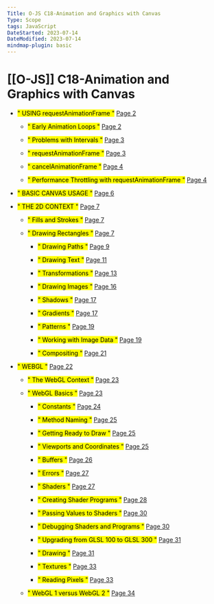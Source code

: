 ```yaml
---
Title: O-JS C18-Animation and Graphics with Canvas
Type: Scope
tags: JavaScript
DateStarted: 2023-07-14
DateModified: 2023-07-14
mindmap-plugin: basic
---
```

# [[O-JS]] C18-Animation and Graphics with Canvas
- <mark class="hltr-gray ">" USING requestAnimationFrame "</mark> [Page 2 ]( zotero://open-pdf/library/items/R5YMAZ4G?page=2&annotation=H2XDU2HA )

	- <mark class="hltr-gray ">" Early Animation Loops "</mark> [Page 2 ]( zotero://open-pdf/library/items/R5YMAZ4G?page=2&annotation=972TJCZ6 )
	
	- <mark class="hltr-gray ">" Problems with Intervals "</mark> [Page 3 ]( zotero://open-pdf/library/items/R5YMAZ4G?page=3&annotation=AJ8UGRR2 )
	
	- <mark class="hltr-gray ">" requestAnimationFrame "</mark> [Page 3 ]( zotero://open-pdf/library/items/R5YMAZ4G?page=3&annotation=RGHTDMJ4 )
	
	- <mark class="hltr-gray ">" cancelAnimationFrame "</mark> [Page 4 ]( zotero://open-pdf/library/items/R5YMAZ4G?page=4&annotation=PPB67T5C )
	
	- <mark class="hltr-gray ">" Performance Throttling with requestAnimationFrame "</mark> [Page 4 ]( zotero://open-pdf/library/items/R5YMAZ4G?page=4&annotation=CFSEL4Z8 )

- <mark class="hltr-gray ">" BASIC CANVAS USAGE "</mark> [Page 6 ]( zotero://open-pdf/library/items/R5YMAZ4G?page=6&annotation=P6RB33WK )

- <mark class="hltr-gray ">" THE 2D CONTEXT "</mark> [Page 7 ]( zotero://open-pdf/library/items/R5YMAZ4G?page=7&annotation=L7ZHYVEF )

	- <mark class="hltr-gray ">" Fills and Strokes "</mark> [Page 7 ]( zotero://open-pdf/library/items/R5YMAZ4G?page=7&annotation=WBZU2D9R )
	
	- <mark class="hltr-gray ">" Drawing Rectangles "</mark> [Page 7 ]( zotero://open-pdf/library/items/R5YMAZ4G?page=7&annotation=6YFR26XT )
	
		- <mark class="hltr-gray ">" Drawing Paths "</mark> [Page 9 ]( zotero://open-pdf/library/items/R5YMAZ4G?page=9&annotation=AFHKD95I )
		
		- <mark class="hltr-gray ">" Drawing Text "</mark> [Page 11 ]( zotero://open-pdf/library/items/R5YMAZ4G?page=11&annotation=6XJ6HCRB )
		
		- <mark class="hltr-gray ">" Transformations "</mark> [Page 13 ]( zotero://open-pdf/library/items/R5YMAZ4G?page=13&annotation=WAI68RZ6 )
		
		- <mark class="hltr-gray ">" Drawing Images "</mark> [Page 16 ]( zotero://open-pdf/library/items/R5YMAZ4G?page=16&annotation=GZ84CMQU )
		
		- <mark class="hltr-gray ">" Shadows "</mark> [Page 17 ]( zotero://open-pdf/library/items/R5YMAZ4G?page=17&annotation=L345676J )
		
		- <mark class="hltr-gray ">" Gradients "</mark> [Page 17 ]( zotero://open-pdf/library/items/R5YMAZ4G?page=17&annotation=L73NBL9M )
		
		- <mark class="hltr-gray ">" Patterns "</mark> [Page 19 ]( zotero://open-pdf/library/items/R5YMAZ4G?page=19&annotation=7S83FVSG )
		
		- <mark class="hltr-gray ">" Working with Image Data "</mark> [Page 19 ]( zotero://open-pdf/library/items/R5YMAZ4G?page=19&annotation=UQP4R9DZ )
		
		- <mark class="hltr-gray ">" Compositing "</mark> [Page 21 ]( zotero://open-pdf/library/items/R5YMAZ4G?page=21&annotation=T4MBEBWZ )

- <mark class="hltr-gray ">" WEBGL "</mark> [Page 22 ]( zotero://open-pdf/library/items/R5YMAZ4G?page=22&annotation=HZFW8PVC )

	- <mark class="hltr-gray ">" The WebGL Context "</mark> [Page 23 ]( zotero://open-pdf/library/items/R5YMAZ4G?page=23&annotation=MQDI6ZUQ )
	
	- <mark class="hltr-gray ">" WebGL Basics "</mark> [Page 23 ]( zotero://open-pdf/library/items/R5YMAZ4G?page=23&annotation=SKGK6MM5 )
	
		- <mark class="hltr-gray ">" Constants "</mark> [Page 24 ]( zotero://open-pdf/library/items/R5YMAZ4G?page=24&annotation=32XDGI9S )
		
		- <mark class="hltr-gray ">" Method Naming "</mark> [Page 25 ]( zotero://open-pdf/library/items/R5YMAZ4G?page=25&annotation=DLVSVRFQ )
		
		- <mark class="hltr-gray ">" Getting Ready to Draw "</mark> [Page 25 ]( zotero://open-pdf/library/items/R5YMAZ4G?page=25&annotation=2T7DQ3MY )
		
		- <mark class="hltr-gray ">" Viewports and Coordinates "</mark> [Page 25 ]( zotero://open-pdf/library/items/R5YMAZ4G?page=25&annotation=Y66DZJJ4 )
		
		- <mark class="hltr-gray ">" Buffers "</mark> [Page 26 ]( zotero://open-pdf/library/items/R5YMAZ4G?page=26&annotation=PHN8P7GK )
		
		- <mark class="hltr-gray ">" Errors "</mark> [Page 27 ]( zotero://open-pdf/library/items/R5YMAZ4G?page=27&annotation=FLUU7U35 )
		
		- <mark class="hltr-gray ">" Shaders "</mark> [Page 27 ]( zotero://open-pdf/library/items/R5YMAZ4G?page=27&annotation=KIAY36SI )
		
		- <mark class="hltr-gray ">" Creating Shader Programs "</mark> [Page 28 ]( zotero://open-pdf/library/items/R5YMAZ4G?page=28&annotation=I6EHG49Z )
		
		- <mark class="hltr-gray ">" Passing Values to Shaders "</mark> [Page 30 ]( zotero://open-pdf/library/items/R5YMAZ4G?page=30&annotation=H54MJEZC )
		
		- <mark class="hltr-gray ">" Debugging Shaders and Programs "</mark> [Page 30 ]( zotero://open-pdf/library/items/R5YMAZ4G?page=30&annotation=297MNYSA )
		
		- <mark class="hltr-gray ">" Upgrading from GLSL 100 to GLSL 300 "</mark> [Page 31 ]( zotero://open-pdf/library/items/R5YMAZ4G?page=31&annotation=BMMZKDCH )
		
		- <mark class="hltr-gray ">" Drawing "</mark> [Page 31 ]( zotero://open-pdf/library/items/R5YMAZ4G?page=31&annotation=DDWPGY36 )
		
		- <mark class="hltr-gray ">" Textures "</mark> [Page 33 ]( zotero://open-pdf/library/items/R5YMAZ4G?page=33&annotation=XTMJMU67 )
		
		- <mark class="hltr-gray ">" Reading Pixels "</mark> [Page 33 ]( zotero://open-pdf/library/items/R5YMAZ4G?page=33&annotation=TM2IUIB6 )
	
	- <mark class="hltr-gray ">" WebGL 1 versus WebGL 2 "</mark> [Page 34 ]( zotero://open-pdf/library/items/R5YMAZ4G?page=34&annotation=2PRV5G9Y )